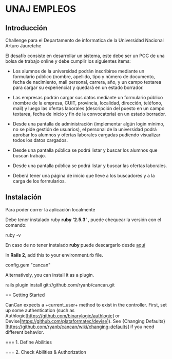 # UNAJ EMPLEOS

## Introducción

Challenge para el Departamento de informatica de la Universidad Nacional Arturo Jauretche

El desafío consiste en desarrollar un sistema, este debe ser un POC de una bolsa de trabajo online y debe cumplir los siguientes items:

  * Los alumnos de la universidad podrán inscribirse mediante un formulario público (nombre, apellido, tipo y número de documento, fecha de nacimiento, mail personal, carrera, año, y un campo textarea para cargar su experiencia) y quedará en un estado borrador.

  * Las empresas podrán cargar sus datos mediante un formulario público (nombre de la empresa, CUIT, provincia, localidad, dirección, teléfono, mail) y luego las ofertas laborales (descripción del puesto en un campo textarea, fecha de inicio y fin de la convocatoria) en un estado borrador.

  * Desde una pantalla de administración (implementar algún login mínimo, no se pide gestión de usuarios), el personal de la universidad podrá aprobar los alumnos y ofertas laborales cargadas pudiendo visualizar todos los datos cargados.

  * Desde una pantalla pública se podrá listar y buscar los alumnos que buscan trabajo.

  * Desde una pantalla pública se podrá listar y buscar las ofertas laborales.

  * Deberá tener una página de inicio que lleve a los buscadores y a la carga de los formularios.

## Instalación
Para poder correr la aplicación localmente

Debe tener instalado ruby <b> ruby '2.5.3' </b>, puede chequear la versión con el comando:

  ruby -v

En caso de no tener instalado <b> ruby </b> puede descargarlo desde [aquí](https://www.ruby-lang.org/en/news/2018/10/18/ruby-2-5-3-released)

In <b>Rails 2</b>, add this to your environment.rb file.

  config.gem "cancan"

Alternatively, you can install it as a plugin.

  rails plugin install git://github.com/ryanb/cancan.git


== Getting Started

CanCan expects a +current_user+ method to exist in the controller. First, set up some authentication (such as Authlogic[https://github.com/binarylogic/authlogic] or Devise[https://github.com/plataformatec/devise]). See {Changing Defaults}[https://github.com/ryanb/cancan/wiki/changing-defaults] if you need different behavior.


=== 1. Define Abilities




=== 2. Check Abilities & Authorization
